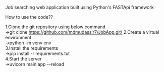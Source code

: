 Job searching web application built using Python's FASTApi framework


How to use the code??

1.Clone the git repository using below command\
->git clone https://github.com/mdmudassir7/JobApp.git\
2.Create a virtual environment\
->python -m venv env\
3.Install the requirements\
->pip install -r requirements.txt\
4.Start the server\
->uvicorn main:app --reload